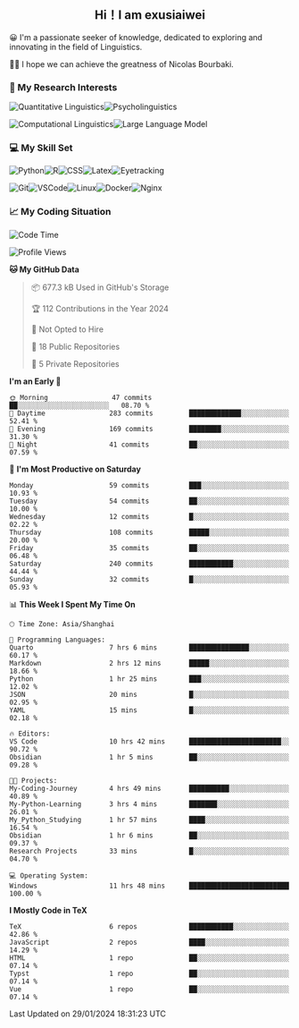   

## <div align="center">Hi！I am exusiaiwei</div>  

😀 I'm a passionate seeker of knowledge, dedicated to exploring and innovating in the field of Linguistics.

🙋‍♂️ I hope we can achieve the greatness of Nicolas Bourbaki.

### 🔬 My Research Interests  

![Quantitative Linguistics](https://img.shields.io/badge/Quantitative%20Linguistics-%230072CC.svg?&style=for-the-badge&logo=appveyor&logoColor=white)![Psycholinguistics](https://img.shields.io/badge/Psycholinguistics-%2301a3a1.svg?&style=for-the-badge&logo=AWS%20Amplify&logoColor=white)

![Computational Linguistics](https://img.shields.io/badge/Computational%20Linguistics-%231877F2.svg?&style=for-the-badge&logo=Markdown&logoColor=white)![Large Language Model](https://img.shields.io/badge/Large%20Language%20Model-%23F76300.svg?&style=for-the-badge&logo=Android&logoColor=white)

### 💻 My Skill Set

![Python](https://img.shields.io/badge/Python-%2314354C.svg?style=for-the-badge&logo=python&logoColor=white&color=2AB3E3)![R](https://img.shields.io/badge/-R-276DC3?style=for-the-badge&logo=r&logoColor=white)![CSS](https://img.shields.io/badge/-CSS-1572B6?style=for-the-badge&logo=css3&logoColor=white)![Latex](https://img.shields.io/badge/-Latex-008080?style=for-the-badge&logo=latex&logoColor=white)![Eyetracking](https://img.shields.io/badge/Eyetracking-%230078D6?style=for-the-badge&logo=SearXNG&logoColor=#3050FF)

![Git](https://img.shields.io/badge/-Git-F05032?style=for-the-badge&logo=git&logoColor=white)![VSCode](https://img.shields.io/badge/-VSCode-007ACC?style=for-the-badge&logo=visual-studio-code&logoColor=white)![Linux](https://img.shields.io/badge/-Linux-FCC624?style=for-the-badge&logo=linux&logoColor=black)![Docker](https://img.shields.io/badge/-Docker-2496ED?style=for-the-badge&logo=docker&logoColor=white)![Nginx](https://img.shields.io/badge/-Nginx-009639?style=for-the-badge&logo=nginx&logoColor=white)

### 📈 My Coding Situation

<!--START_SECTION:waka-->
![Code Time](http://img.shields.io/badge/Code%20Time-16%20hrs%2023%20mins-blue)

![Profile Views](http://img.shields.io/badge/Profile%20Views-39-blue)

**🐱 My GitHub Data** 

> 📦 677.3 kB Used in GitHub's Storage 
 > 
> 🏆 112 Contributions in the Year 2024
 > 
> 🚫 Not Opted to Hire
 > 
> 📜 18 Public Repositories 
 > 
> 🔑 5 Private Repositories 
 > 
**I'm an Early 🐤** 

```text
🌞 Morning                47 commits          ██░░░░░░░░░░░░░░░░░░░░░░░   08.70 % 
🌆 Daytime                283 commits         █████████████░░░░░░░░░░░░   52.41 % 
🌃 Evening                169 commits         ████████░░░░░░░░░░░░░░░░░   31.30 % 
🌙 Night                  41 commits          ██░░░░░░░░░░░░░░░░░░░░░░░   07.59 % 
```
📅 **I'm Most Productive on Saturday** 

```text
Monday                   59 commits          ███░░░░░░░░░░░░░░░░░░░░░░   10.93 % 
Tuesday                  54 commits          ██░░░░░░░░░░░░░░░░░░░░░░░   10.00 % 
Wednesday                12 commits          █░░░░░░░░░░░░░░░░░░░░░░░░   02.22 % 
Thursday                 108 commits         █████░░░░░░░░░░░░░░░░░░░░   20.00 % 
Friday                   35 commits          ██░░░░░░░░░░░░░░░░░░░░░░░   06.48 % 
Saturday                 240 commits         ███████████░░░░░░░░░░░░░░   44.44 % 
Sunday                   32 commits          █░░░░░░░░░░░░░░░░░░░░░░░░   05.93 % 
```


📊 **This Week I Spent My Time On** 

```text
🕑︎ Time Zone: Asia/Shanghai

💬 Programming Languages: 
Quarto                   7 hrs 6 mins        ███████████████░░░░░░░░░░   60.17 % 
Markdown                 2 hrs 12 mins       █████░░░░░░░░░░░░░░░░░░░░   18.66 % 
Python                   1 hr 25 mins        ███░░░░░░░░░░░░░░░░░░░░░░   12.02 % 
JSON                     20 mins             █░░░░░░░░░░░░░░░░░░░░░░░░   02.95 % 
YAML                     15 mins             █░░░░░░░░░░░░░░░░░░░░░░░░   02.18 % 

🔥 Editors: 
VS Code                  10 hrs 42 mins      ███████████████████████░░   90.72 % 
Obsidian                 1 hr 5 mins         ██░░░░░░░░░░░░░░░░░░░░░░░   09.28 % 

🐱‍💻 Projects: 
My-Coding-Journey        4 hrs 49 mins       ██████████░░░░░░░░░░░░░░░   40.89 % 
My-Python-Learning       3 hrs 4 mins        ███████░░░░░░░░░░░░░░░░░░   26.01 % 
My_Python_Studying       1 hr 57 mins        ████░░░░░░░░░░░░░░░░░░░░░   16.54 % 
Obsidian                 1 hr 6 mins         ██░░░░░░░░░░░░░░░░░░░░░░░   09.37 % 
Research Projects        33 mins             █░░░░░░░░░░░░░░░░░░░░░░░░   04.70 % 

💻 Operating System: 
Windows                  11 hrs 48 mins      █████████████████████████   100.00 % 
```

**I Mostly Code in TeX** 

```text
TeX                      6 repos             ███████████░░░░░░░░░░░░░░   42.86 % 
JavaScript               2 repos             ████░░░░░░░░░░░░░░░░░░░░░   14.29 % 
HTML                     1 repo              ██░░░░░░░░░░░░░░░░░░░░░░░   07.14 % 
Typst                    1 repo              ██░░░░░░░░░░░░░░░░░░░░░░░   07.14 % 
Vue                      1 repo              ██░░░░░░░░░░░░░░░░░░░░░░░   07.14 % 
```




 Last Updated on 29/01/2024 18:31:23 UTC
<!--END_SECTION:waka-->
